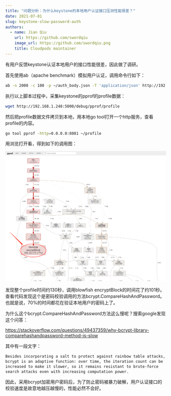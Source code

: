 ```yaml
---
title: "问题分析：为什么keystone的本地用户认证接口压测性能很差？"
date: 2021-07-01
slug: keystone-slow-password-auth
authors:
  - name: Jian Qiu
    url: https://github.com/swordqiu
    image_url: https://github.com/swordqiu.png
    title: Cloudpods maintainer
---
```


有用户反馈keystone认证本地用户的接口性能很差，因此做了调研。

首先使用ab（apache benchmark）模拟用户认证，调用命令行如下：

```bash
ab -n 2000 -c 100 -p ~/auth_body.json -T 'application/json' http://192.168.1.248:5000/v3/auth/tokens
```

执行以上脚本过程中，采集keystone的pprof的profile数据：

```bash
wget http://192.168.1.248:5000/debug/pprof/profile
```

然后把profile数据文件拷贝到本地，用本地go tool打开一个http服务，查看profile的内容。

```bash
go tool pprof -http=0.0.0.0:8081 ~/profile
```

用浏览打开看，得到如下的调用图：

<!-- <img src="goprofile.png" alt="" width="1024"> -->
![](./goprofile.png)

发现整个profile时间约130秒，调用blowfish encryptBlock的时间花了约101秒。查看代码发现这个是密码校验调用的方法bcrypt.CompareHashAndPassword。也就是说，70%的时间都花在验证本地用户的密码上了。

为什么这个bcrypt.CompareHashAndPassword方法这么慢呢？搜索google发现这个问答：

https://stackoverflow.com/questions/49437359/why-bcrypt-library-comparehashandpassword-method-is-slow

其中有一段文字：

    Besides incorporating a salt to protect against rainbow table attacks, bcrypt is an adaptive function: over time, the iteration count can be increased to make it slower, so it remains resistant to brute-force search attacks even with increasing computation power.

因此，采用bcrypt加密用户密码后，为了防止密码被暴力破解，用户认证接口的校验速度是故意地越压越慢的，性能必然不会好。

